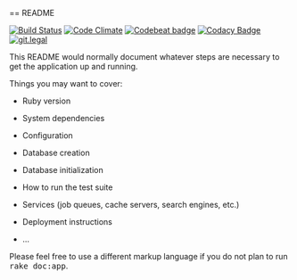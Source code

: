 == README

[![Build Status](https://travis-ci.org/dfang/babycare.svg?branch=master)](https://travis-ci.org/dfang/babycare)
[![Code Climate](https://codeclimate.com/github/dfang/babycare/badges/gpa.svg)](https://codeclimate.com/github/dfang/babycare)
[![Codebeat badge](https://codebeat.co/badges/ad5153a7-7c48-4f78-b9c0-2b476a73fa66)](https://codebeat.co/projects/github-com-dfang-babycare-develop)
[![Codacy Badge](https://api.codacy.com/project/badge/Grade/85746e4fddbe4538933b607272a9aa01)](https://www.codacy.com/app/dfang/babycare?utm_source=github.com&amp;utm_medium=referral&amp;utm_content=dfang/babycare&amp;utm_campaign=Badge_Grade)
[![git.legal](https://git.legal/projects/6756/badge.svg?key=be766006c394aab19e1d "Number of libraries approved")](https://git.legal/projects/6756)

This README would normally document whatever steps are necessary to get the
application up and running.

Things you may want to cover:

* Ruby version

* System dependencies

* Configuration

* Database creation

* Database initialization

* How to run the test suite

* Services (job queues, cache servers, search engines, etc.)

* Deployment instructions

* ...


Please feel free to use a different markup language if you do not plan to run
<tt>rake doc:app</tt>.
